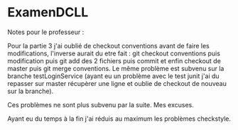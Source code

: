 # ExamenDCLL

Notes pour le professeur : 

Pour la partie 3 j'ai oublié de checkout conventions avant de faire les modifications, 
l'inverse aurait du etre fait : git checkout conventions puis modification puis git add des 2 fichiers puis commit et enfin checkout
de master puis git merge conventions.
Le même problème est subvenu sur la branche testLoginService (ayant eu un problème avec le test junit j'ai du repasser sur master récupèrer une ligne et oublie de checkout de nouveau sur la branche).

Ces problèmes ne sont plus subvenu par la suite.
Mes excuses.

Ayant eu du temps à la fin j'ai réduis au maximum les problèmes checkstyle.

